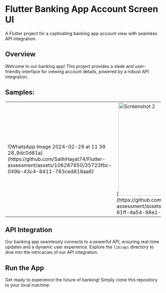 # Flutter Banking App Account Screen UI

A Flutter project for a captivating banking app account view with seamless API integration.

## Overview

Welcome to our banking app! This project provides a sleek and user-friendly interface for viewing account details, powered by a robust API integration.

## Samples:

<table>
  <tr>
    <td>![WhatsApp Image 2024-02-29 at 11 39 28_9dc0d81a](https://github.com/SalihHayat74/Flutter-assessment/assets/106287850/35723fbc-049b-43c4-8411-783ced818aa6)</td>
    <td>[<img src="https://github.com/SalihHayat74/Flutter-assessment/assets/106287850/de0f2d9e-61ff-4a54-98e1-11874dd4af6b" alt="Screenshot 2" width="300"/>](https://github.com/SalihHayat74/Flutter-assessment/assets/106287850/de0f2d9e-61ff-4a54-98e1-11874dd4af6b)</td>
  </tr>
</table>






## API Integration

Our banking app seamlessly connects to a powerful API, ensuring real-time updates and a dynamic user experience. Explore the `lib/api` directory to dive into the intricacies of our API integration.

## Run the App

Get ready to experience the future of banking! Simply clone this repository to your local machine:

